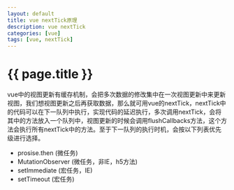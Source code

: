 ```yaml
---
layout: default
title: vue nextTick原理
description: vue nextTick
categories: [vue]
tags: [vue, nextTick]
---
```

# {{ page.title }}

vue中的视图更新有缓存机制，会把多次数据的修改集中在一次视图更新中来更新视图，我们想视图更新之后再获取数据，那么就可用vue的nextTick，nextTick中的代码可以在下一队列中执行，实现代码的延迟执行，多次调用nextTick，会将其中的方法放入一个队列中，视图更新的时候会调用flushCallbacks方法，这个方法会执行所有nextTick中的方法。至于下一队列的执行时机，会按以下列表优先级进行选择。

- prosise.then (微任务)
- MutationObserver (微任务，非IE，h5方法)
- setImmediate (宏任务，IE)
- setTimeout (宏任务)